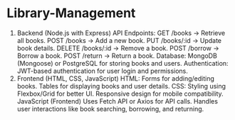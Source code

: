 # Library-Management
1. Backend (Node.js with Express)
API Endpoints:
GET /books → Retrieve all books.
POST /books → Add a new book.
PUT /books/:id → Update book details.
DELETE /books/:id → Remove a book.
POST /borrow → Borrow a book.
POST /return → Return a book.
Database: MongoDB (Mongoose) or PostgreSQL for storing books and users.
Authentication: JWT-based authentication for user login and permissions.
2. Frontend (HTML, CSS, JavaScript)
HTML:
Forms for adding/editing books.
Tables for displaying books and user details.
CSS:
Styling using Flexbox/Grid for better UI.
Responsive design for mobile compatibility.
JavaScript (Frontend)
Uses Fetch API or Axios for API calls.
Handles user interactions like book searching, borrowing, and returning.

